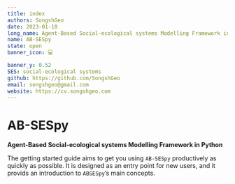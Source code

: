 ```yaml
---
title: index
authors: SongshGeo
date: 2023-01-10
long_name: Agent-Based Social-ecological systems Modelling Framework in Python
name: AB-SESpy
state: open
banner_icon: 💻

banner_y: 0.52
SES: social-ecological systems
github: https://github.com/SongshGeo
email: songshgeo@gmail.com
website: https://cv.songshgeo.com
---
```

# AB-**SES**py
**Agent-Based Social-ecological systems Modelling Framework in Python**

The getting started guide aims to get you using `AB-SESpy` productively as quickly as possible. It is designed as an entry point for new users, and it provids an introduction to `ABSESpy`’s main concepts.

##
